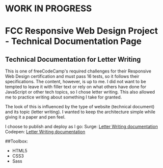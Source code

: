 # WORK IN PROGRESS

# FCC Responsive Web Design Project - Technical Documentation Page

## Technical Documentation for Letter Writing

This is one of freeCodeCamp's required challenges for their Responsive Web Design certification and must pass 16 tests, so it follows their specifications. The content, however, is up to me. I did not want to be tempted to leave it with filler text or rely on what others have done for JavaScript or other tech topics, so I chose letter writing. This also allowed me to practice writing about something I take for granted.

The look of this is influenced by the type of website (technical document) and its topic (letter writing). I wanted to keep the architecture simple while giving it a paper and pen feel.

I choose to publish and deploy as I go:
Surge:
[Letter Writing documentation]("http://www.ihatetoast-letter-writing.surge.sh/")
Codepen:
[Letter Writing documentation]("https://codepen.io/ihatetoast/full/qKodzq/")

##Toolbox:

- HTML5
- CSS3
- Sass
